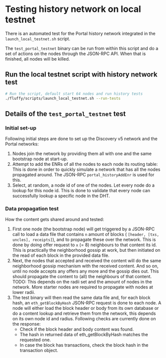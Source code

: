 # Testing history network on local testnet

There is an automated test for the Portal history network integrated in the
`launch_local_testnet.sh` script.

The `test_portal_testnet` binary can be run from within this script and do a
set of actions on the nodes through the JSON-RPC API. When that is finished, all
nodes will be killed.

## Run the local testnet script with history network test

```bash
# Run the script, default start 64 nodes and run history tests
./fluffy/scripts/launch_local_testnet.sh --run-tests
```

## Details of the `test_portal_testnet` test

### Initial set-up

Following initial steps are done to set up the Discovery v5 network and the
Portal networks:

  1. Nodes join the network by providing them all with one and the same
  bootstrap node at start-up.
  2. Attempt to add the ENRs of all the nodes to each node its routing table:
  This is done in order to quickly simulate a network that has all the nodes
  propagated around. The JSON-RPC `portal_historyAddEnr` is used for this.
  3. Select, at random, a node id of one of the nodes. Let every node do a
  lookup for this node id.
  This is done to validate that every node can successfully lookup a specific
  node in the DHT.

### Data propagation test

How the content gets shared around and tested:

  1. First one node (the bootstrap node) will get triggered by a JSON-RPC call
  to load a data file that contains `n` amount of blocks (
  `[header, [txs, uncles], receipts]`), and to propagate these over the network.
  This is done by doing offer request to `x` (= 8) neighbours to that content
  its id. This is practically the neighborhood gossip at work, but then
  initiated on the read of each block in the provided data file.
  2. Next, the nodes that accepted and received the content will do the same
  neighborhood gossip mechanism with the received content. And so on, until no
  node accepts any offers any more and the gossip dies out. This should
  propagate the content to (all) the neighbours of that content. TODO: This
  depends on the radii set and the amount of nodes in the network. More starter
  nodes are required to propagate with nodes at lower radii.
  3. The test binary will then read the same data file and, for each block hash,
  an `eth_getBlockByHash` JSON-RPC request is done to each node. A node will
  either load the block header or body from its own database or do a content
  lookup and retrieve them from the network, this depends on its own node id and
  radius.
  Following checks are currently done on the response:
     * Check if the block header and body content was found.
     * The hash in returned data of eth_getBlockByHash matches the requested
     one.
     * In case the block has transactions, check the block hash in the
     transaction object.
